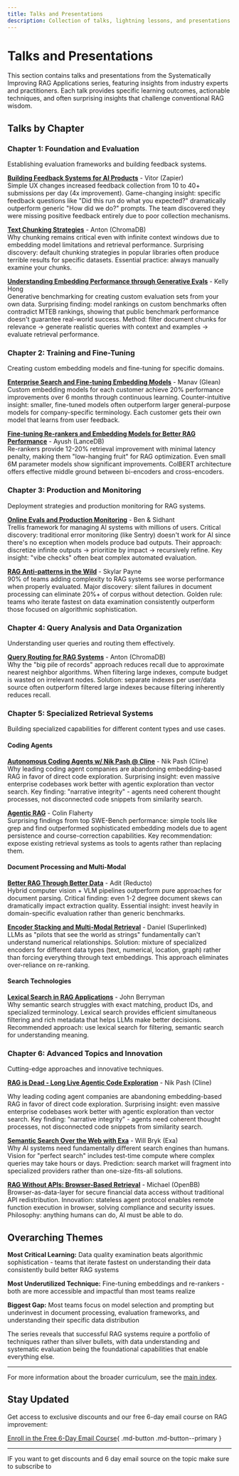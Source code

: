 ```yaml
---
title: Talks and Presentations
description: Collection of talks, lightning lessons, and presentations from the Systematically Improving RAG Applications series
---
```


# Talks and Presentations

This section contains talks and presentations from the Systematically Improving RAG Applications series, featuring insights from industry experts and practitioners. Each talk provides specific learning outcomes, actionable techniques, and often surprising insights that challenge conventional RAG wisdom.

## Talks by Chapter

### Chapter 1: Foundation and Evaluation

Establishing evaluation frameworks and building feedback systems.

**[Building Feedback Systems for AI Products](zapier-vitor-evals.md)** - Vitor (Zapier)  
Simple UX changes increased feedback collection from 10 to 40+ submissions per day (4x improvement). Game-changing insight: specific feedback questions like "Did this run do what you expected?" dramatically outperform generic "How did we do?" prompts. The team discovered they were missing positive feedback entirely due to poor collection mechanisms.

**[Text Chunking Strategies](chromadb-anton-chunking.md)** - Anton (ChromaDB)  
Why chunking remains critical even with infinite context windows due to embedding model limitations and retrieval performance. Surprising discovery: default chunking strategies in popular libraries often produce terrible results for specific datasets. Essential practice: always manually examine your chunks.

**[Understanding Embedding Performance through Generative Evals](embedding-performance-generative-evals-kelly-hong.md)** - Kelly Hong  
Generative benchmarking for creating custom evaluation sets from your own data. Surprising finding: model rankings on custom benchmarks often contradict MTEB rankings, showing that public benchmark performance doesn't guarantee real-world success. Method: filter document chunks for relevance → generate realistic queries with context and examples → evaluate retrieval performance.

### Chapter 2: Training and Fine-Tuning

Creating custom embedding models and fine-tuning for specific domains.

**[Enterprise Search and Fine-tuning Embedding Models](glean-manav.md)** - Manav (Glean)  
Custom embedding models for each customer achieve 20% performance improvements over 6 months through continuous learning. Counter-intuitive insight: smaller, fine-tuned models often outperform larger general-purpose models for company-specific terminology. Each customer gets their own model that learns from user feedback.

**[Fine-tuning Re-rankers and Embedding Models for Better RAG Performance](fine-tuning-rerankers-embeddings-ayush-lancedb.md)** - Ayush (LanceDB)  
Re-rankers provide 12-20% retrieval improvement with minimal latency penalty, making them "low-hanging fruit" for RAG optimization. Even small 6M parameter models show significant improvements. ColBERT architecture offers effective middle ground between bi-encoders and cross-encoders.

### Chapter 3: Production and Monitoring

Deployment strategies and production monitoring for RAG systems.

**[Online Evals and Production Monitoring](online-evals-production-monitoring-ben-sidhant.md)** - Ben & Sidhant  
Trellis framework for managing AI systems with millions of users. Critical discovery: traditional error monitoring (like Sentry) doesn't work for AI since there's no exception when models produce bad outputs. Their approach: discretize infinite outputs → prioritize by impact → recursively refine. Key insight: "vibe checks" often beat complex automated evaluation.

**[RAG Anti-patterns in the Wild](rag-antipatterns-skylar-payne.md)** - Skylar Payne  
90% of teams adding complexity to RAG systems see worse performance when properly evaluated. Major discovery: silent failures in document processing can eliminate 20%+ of corpus without detection. Golden rule: teams who iterate fastest on data examination consistently outperform those focused on algorithmic sophistication.

### Chapter 4: Query Analysis and Data Organization

Understanding user queries and routing them effectively.

**[Query Routing for RAG Systems](query-routing-anton.md)** - Anton (ChromaDB)  
Why the "big pile of records" approach reduces recall due to approximate nearest neighbor algorithms. When filtering large indexes, compute budget is wasted on irrelevant nodes. Solution: separate indexes per user/data source often outperform filtered large indexes because filtering inherently reduces recall.

### Chapter 5: Specialized Retrieval Systems

Building specialized capabilities for different content types and use cases.

#### Coding Agents

**[Autonomous Coding Agents w/ Nik Pash @ Cline](rag-is-dead-cline-nik.md)** - Nik Pash (Cline)  
Why leading coding agent companies are abandoning embedding-based RAG in favor of direct code exploration. Surprising insight: even massive enterprise codebases work better with agentic exploration than vector search. Key finding: "narrative integrity" - agents need coherent thought processes, not disconnected code snippets from similarity search.

**[Agentic RAG](colin-rag-agents.md)** - Colin Flaherty  
Surprising findings from top SWE-Bench performance: simple tools like grep and find outperformed sophisticated embedding models due to agent persistence and course-correction capabilities. Key recommendation: expose existing retrieval systems as tools to agents rather than replacing them.

#### Document Processing and Multi-Modal

**[Better RAG Through Better Data](reducto-docs-adit.md)** - Adit (Reducto)  
Hybrid computer vision + VLM pipelines outperform pure approaches for document parsing. Critical finding: even 1-2 degree document skews can dramatically impact extraction quality. Essential insight: invest heavily in domain-specific evaluation rather than generic benchmarks.

**[Encoder Stacking and Multi-Modal Retrieval](superlinked-encoder-stacking.md)** - Daniel (Superlinked)  
LLMs as "pilots that see the world as strings" fundamentally can't understand numerical relationships. Solution: mixture of specialized encoders for different data types (text, numerical, location, graph) rather than forcing everything through text embeddings. This approach eliminates over-reliance on re-ranking.

#### Search Technologies

**[Lexical Search in RAG Applications](john-lexical-search.md)** - John Berryman  
Why semantic search struggles with exact matching, product IDs, and specialized terminology. Lexical search provides efficient simultaneous filtering and rich metadata that helps LLMs make better decisions. Recommended approach: use lexical search for filtering, semantic search for understanding meaning.

### Chapter 6: Advanced Topics and Innovation

Cutting-edge approaches and innovative techniques.

**[RAG is Dead - Long Live Agentic Code Exploration](rag-is-dead-cline-nik.md)** - Nik Pash (Cline)

Why leading coding agent companies are abandoning embedding-based RAG in favor of direct code exploration. Surprising insight: even massive enterprise codebases work better with agentic exploration than vector search. Key finding: "narrative integrity" - agents need coherent thought processes, not disconnected code snippets from similarity search.

**[Semantic Search Over the Web with Exa](semantic-search-exa-will-bryk.md)** - Will Bryk (Exa)  
Why AI systems need fundamentally different search engines than humans. Vision for "perfect search" includes test-time compute where complex queries may take hours or days. Prediction: search market will fragment into specialized providers rather than one-size-fits-all solutions.

**[RAG Without APIs: Browser-Based Retrieval](rag-without-apis-browser-michael-struwig.md)** - Michael (OpenBB)  
Browser-as-data-layer for secure financial data access without traditional API redistribution. Innovation: stateless agent protocol enables remote function execution in browser, solving compliance and security issues. Philosophy: anything humans can do, AI must be able to do.

## Overarching Themes

**Most Critical Learning:** Data quality examination beats algorithmic sophistication - teams that iterate fastest on understanding their data consistently build better RAG systems

**Most Underutilized Technique:** Fine-tuning embeddings and re-rankers - both are more accessible and impactful than most teams realize

**Biggest Gap:** Most teams focus on model selection and prompting but underinvest in document processing, evaluation frameworks, and understanding their specific data distribution

The series reveals that successful RAG systems require a portfolio of techniques rather than silver bullets, with data understanding and systematic evaluation being the foundational capabilities that enable everything else.

---

For more information about the broader curriculum, see the [main index](../index.md).

## Stay Updated

Get access to exclusive discounts and our free 6-day email course on RAG improvement:

[Enroll in the Free 6-Day Email Course](https://improvingrag.com/){ .md-button .md-button--primary }

---

IF you want to get discounts and 6 day email source on the topic make sure to subscribe to

<script async data-uid="010fd9b52b" src="https://fivesixseven.kit.com/010fd9b52b/index.js"></script>
